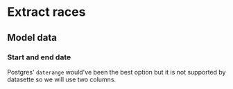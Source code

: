 # Extract races
## Model data

### Start and end date

Postgres' `daterange` would've been the best option but it is not supported by datasette so we will use two columns.
